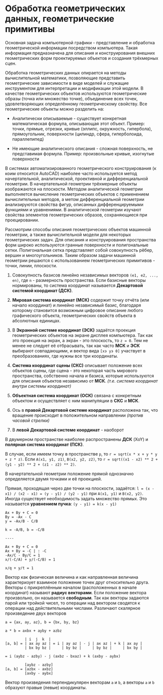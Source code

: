 # Обработка геометрических данных, геометрические примитивы

Основная задача компьютерной графики - представление и обработка геометрической информации посредством компьютера. Такая информация предназначена для описания и
конструирования внешних геометрических форм проектируемых объектов и создания трёхмерных сцен.

Обработка геометрических данных опирается на методы вычислительной математики, позволяющие представить геометрические зависимости в виде моделей и служащие инструментом для
интерпретации и модификации этой модели. В качестве геометрических объектов используются геометрические образы (точка или множество точке), объединение всех точек,
удовлетворяющих определённому геометрическому свойству. Все геометрические объекты можно разделить на:

 * Аналитически описываемые - существует конкретная математическая формула, описывающая этот объект. Пример: точки, прямые, отрезки, кривые (эллипс, окружность, гипербола),
прямоугольник, поверхности (цилиндр, сфера, гиперболоида, параллепипед)

 * Не имеющие аналитического описания - сложная поверхность, не представимая формула. Пример: произвольные кривые, изогнутые поверхности

В системах автоматизированного геометрического конструирования (к коим относится AutoCAD) наиболее часто используется метод начертательной, аналитической, проективной и
дифференциальной геометрии. В начертательной геометрии трёхмерные объекты изображаются на плоскости. Методом аналитической геометрии выполняется вычисление геометрических
объектов с применением вычислительных методов, а метом дифференциальной геометрии анализируются свойства фигур, описанных дифференцируемыми функциями и уравнениями. В
аналитической геометрии изучают свойства элементов геометрических образов, сохраняющиеся при проецировании.

Рассмотрим способы описания геометрических объектов машинной геометрии, а также вычислительной модели для некоторых геометрических задач. Для описания и конструирования
пространства форм широко используются гранные поверхности и полигональные сетки. Полигональная сетка представляет собой совокупность рёбер, вершин и многоугольников. Таким
образом задачи машинной геометрии решаются с использованием геометрических примитивов - точки, линии, плоскости.

 1. Совокупность базисов линейно независимых векторов `(e1, e2, ..., en)`, где `n` - размерность пространства. Если базисные векторы нормированы, то система координат
называется **Декартовой системой координат (ДСК)**.

 2. **Мировая система координат (МСК)** содержит точку отчёта (или начало координат) и линейно независимый базис, благодаря которому становится возможным цифровое описание
любого графического объекта, геометрических свойств объекта в абсолютных единицах.

 3. В **Экранной системе координат (ЭСК)** задаётся проекция геометрических объектов на экране дисплея компьютера. Так как это проекция на экран, а экран - это плоскость, то
`z = 0`. Тем не менее не следует её отбрасывать, так как часто **МСК** и **ЭСК** выбирают совпадающими, и вектор вида `[xэ yэ 0]` участвует в преобразованиях, где нужны все
три координаты.

 4. **Система координат сцены (СКС)** описывает положение всех объектов сцены, где сцена - это некоторая часть мирового пространства, собственно начала и базиса, которые
используются для описания объектов независимо от **МСК**. *(т.е. система координат внутри системы координат)*

 5. **Объектная система координат (ОСК)** связана с конкретным объектом и осуществляет с ним манипуляции в **СКС** и **МСК**.

 6. Ось в **правой Декартовой системе координат** расположена так, что вращение происходит в положительном направлении *(против часовой стрелки)*

 7. В **левой Декартовой системе координат** - наоборот

В двумерном пространстве наиболее распространены **ДСК** (XoY) и **полярная система координат (ПСК)**.

В случае, если имеем точку в пространстве `p`, то `r = sqrt(x * x + y * y + z * z)`. Если `A(x1, y1, z1)`, `B(x2, y2, z2)`, то
`r = sqrt((x1 - x2) ** 2 + (y1 - y2) ** 2 + (z1 - z2) ** 2)`.

В начертательной геометрии положение прямой однозначно определяется двумя точками и её проекцией.

Прямая, проходящая через две точки на плоскости, задаётся: `l = (x - x1) / (x2 - x1) = (y - y1) / (y2 - y1)` при `A(x1, y1)` и `B(x2, y2)`. Иногда существует необходимость
задать множество прямых. Это называется **уравнением пучка**: `(y - y1) = k(x - y1)`

```
Ax + By + C = 0
By = -Ax - C
y = -Ax/B - C/B

k = -A/B, b = -C/B

----

Ax + By + C = 0
Ax + By = -C | : -C
-Ax/C - By/C = 1
x/(-C/A) + y/(-C/B) = 1

x/q + y/t = 1
```

Вектор как физическая величина и как направленная величина характеризует взаимное положение точек друг относительно друга. Векторы с прикреплённым началом (расположенных в
начале координат) называют **радиус векторами**. Если положение вектора произвольно, он называется **свободным**. Так как векторы задаются парой или тройкой чисел, то
операции над вектором сводятся к операции над действительными числами. Различают скалярное произведение двух векторов

```
a = {ax, ay, az}, b = {bx, by, bz}

a * b = axbx + ayby + azbz

         | i  j  k  |
[a, b] = | ax ay az | = i | ay az | - j | ax az | + k | ax ay |
         | bx by bz |     | by bz |     | by bz |     | bx by |

= i (aybz - azby) - j (axbz - bxaz) + k (axby - aybx)

         [aybz - azby]
[a, b] = [azbx - axbz]
         [axby - aybx]
```

Вектор произведения перпендикулярен векторам `a` и `b`, а векторы `a` и `b` образуют правые (левые) координаты.
